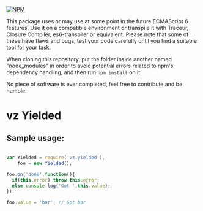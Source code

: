 [![NPM](https://nodei.co/npm/vz.yielded.png?downloads=true)](https://nodei.co/npm/vz.yielded/)

This package uses or may use at some point in the future ECMAScript 6 features. Use it on a compatible environment or transpile it with Traceur, Closure Compiler, es6-transpiler or equivalent. Please note that some of these have flaws and bugs, test your code carefully until you find a suitable tool for your task.

When cloning this repository, put the folder inside another named "node_modules" in order to avoid potential errors related to npm's dependency handling, and then run `npm install` on it.

No piece of software is ever completed, feel free to contribute and be humble.

# vz Yielded

## Sample usage:

```javascript

var Yielded = require('vz.yielded'),
    foo = new Yielded();

foo.on('done',function(){
  if(this.error) throw this.error;
  else console.log('Got ',this.value);
});

foo.value = 'bar'; // Got bar

```


